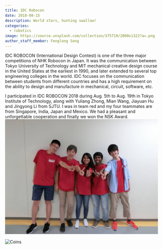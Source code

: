 ```yaml
---
title: IDC Robocon
date: 2018-08-15
description: World stars, hunting swallow!
categories:
  - robotics
image: https://source.unsplash.com/collection/375719/2000x1322?a=.png
author_staff_member: Fenglong Song
---
```

  IDC ROBOCON (International Design Contest) is one of the three major competitions of NHK Robocon in Japan. It was the communication between Tokyo University of Technology and MIT mechanical creative design course in the United States at the earliest in 1990, and later extended to several top engineering colleges in the world. IDC focuses on the communication between students from different countries and has a high requirement on the ability to design and manufacture in mechanical, circuit, software, etc.
      
  
  I participated in IDC ROBOCON 2018 during Aug. 5th to Aug. 19th in Tokyo Institute of Technology, along with Yuliang Zhong, Mian Wang, Jiayuan Hu and Jingyong Li from SJTU. I was in team red and my four teammates are from Singapore, India, Japan and Mexico. We had a pleasant and unforgettable cooperation and finally we won the NSK Award.
![idc](../images/research/robocon/robocon_1.jpg)

![Coins](https://source.unsplash.com/random/1500x1000)
